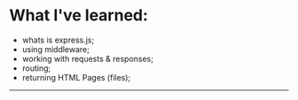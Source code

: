 # What I've learned:
- whats is express.js;
- using middleware;
- working with requests & responses;
- routing;
- returning HTML Pages (files);
---